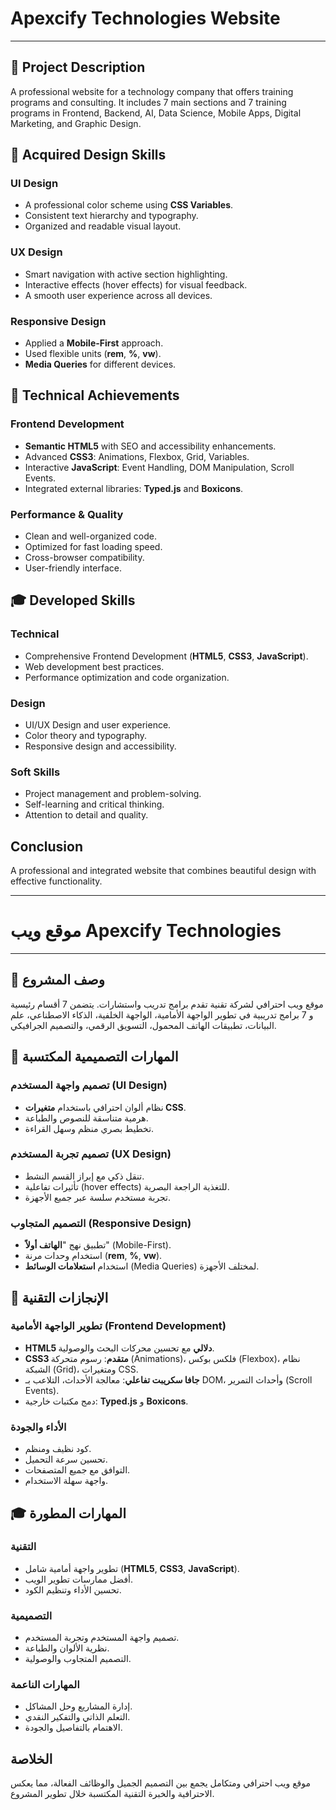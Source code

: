 # Apexcify Technologies Website

---

## 📖 Project Description
A professional website for a technology company that offers training programs and consulting. It includes 7 main sections and 7 training programs in Frontend, Backend, AI, Data Science, Mobile Apps, Digital Marketing, and Graphic Design.

## 🎨 Acquired Design Skills

### UI Design
* A professional color scheme using **CSS Variables**.
* Consistent text hierarchy and typography.
* Organized and readable visual layout.

### UX Design
* Smart navigation with active section highlighting.
* Interactive effects (hover effects) for visual feedback.
* A smooth user experience across all devices.

### Responsive Design
* Applied a **Mobile-First** approach.
* Used flexible units (**rem**, **%**, **vw**).
* **Media Queries** for different devices.

## 🚀 Technical Achievements

### Frontend Development
* **Semantic HTML5** with SEO and accessibility enhancements.
* Advanced **CSS3**: Animations, Flexbox, Grid, Variables.
* Interactive **JavaScript**: Event Handling, DOM Manipulation, Scroll Events.
* Integrated external libraries: **Typed.js** and **Boxicons**.

### Performance & Quality
* Clean and well-organized code.
* Optimized for fast loading speed.
* Cross-browser compatibility.
* User-friendly interface.

## 🎓 Developed Skills

### Technical
* Comprehensive Frontend Development (**HTML5**, **CSS3**, **JavaScript**).
* Web development best practices.
* Performance optimization and code organization.

### Design
* UI/UX Design and user experience.
* Color theory and typography.
* Responsive design and accessibility.

### Soft Skills
* Project management and problem-solving.
* Self-learning and critical thinking.
* Attention to detail and quality.

## Conclusion
A professional and integrated website that combines beautiful design with effective functionality.

---

# موقع ويب Apexcify Technologies

---

## 📖 وصف المشروع
موقع ويب احترافي لشركة تقنية تقدم برامج تدريب واستشارات. يتضمن 7 أقسام رئيسية و 7 برامج تدريبية في تطوير الواجهة الأمامية، الواجهة الخلفية، الذكاء الاصطناعي، علم البيانات، تطبيقات الهاتف المحمول، التسويق الرقمي، والتصميم الجرافيكي.

## 🎨 المهارات التصميمية المكتسبة

### تصميم واجهة المستخدم (UI Design)
* نظام ألوان احترافي باستخدام **متغيرات CSS**.
* هرمية متناسقة للنصوص والطباعة.
* تخطيط بصري منظم وسهل القراءة.

### تصميم تجربة المستخدم (UX Design)
* تنقل ذكي مع إبراز القسم النشط.
* تأثيرات تفاعلية (hover effects) للتغذية الراجعة البصرية.
* تجربة مستخدم سلسة عبر جميع الأجهزة.

### التصميم المتجاوب (Responsive Design)
* تطبيق نهج "**الهاتف أولاً**" (Mobile-First).
* استخدام وحدات مرنة (**rem**, **%**, **vw**).
* استخدام **استعلامات الوسائط** (Media Queries) لمختلف الأجهزة.

## 🚀 الإنجازات التقنية

### تطوير الواجهة الأمامية (Frontend Development)
* **HTML5 دلالي** مع تحسين محركات البحث والوصولية.
* **CSS3 متقدم**: رسوم متحركة (Animations)، فلكس بوكس (Flexbox)، نظام الشبكة (Grid)، ومتغيرات CSS.
* **جافا سكريبت تفاعلي**: معالجة الأحداث، التلاعب بـ DOM، وأحداث التمرير (Scroll Events).
* دمج مكتبات خارجية: **Typed.js** و **Boxicons**.

### الأداء والجودة
* كود نظيف ومنظم.
* تحسين سرعة التحميل.
* التوافق مع جميع المتصفحات.
* واجهة سهلة الاستخدام.

## 🎓 المهارات المطورة

### التقنية
* تطوير واجهة أمامية شامل (**HTML5**, **CSS3**, **JavaScript**).
* أفضل ممارسات تطوير الويب.
* تحسين الأداء وتنظيم الكود.

### التصميمية
* تصميم واجهة المستخدم وتجربة المستخدم.
* نظرية الألوان والطباعة.
* التصميم المتجاوب والوصولية.

### المهارات الناعمة
* إدارة المشاريع وحل المشاكل.
* التعلم الذاتي والتفكير النقدي.
* الاهتمام بالتفاصيل والجودة.

## الخلاصة
موقع ويب احترافي ومتكامل يجمع بين التصميم الجميل والوظائف الفعالة، مما يعكس الاحترافية والخبرة التقنية المكتسبة خلال تطوير المشروع.

